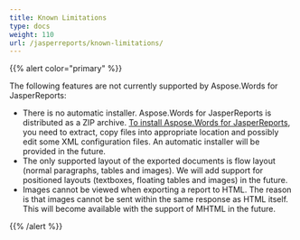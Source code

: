 ```yaml
---
title: Known Limitations
type: docs
weight: 110
url: /jasperreports/known-limitations/
---
```


{{% alert color="primary" %}} 

The following features are not currently supported by Aspose.Words for JasperReports:

- There is no automatic installer. Aspose.Words for JasperReports is distributed as a ZIP archive. [To install Aspose.Words for JasperReports](/words/jasperreports/installation-html/), you need to extract, copy files into appropriate location and possibly edit some XML configuration files. An automatic installer will be provided in the future.
- The only supported layout of the exported documents is flow layout (normal paragraphs, tables and images). We will add support for positioned layouts (textboxes, floating tables and images) in the future.
- Images cannot be viewed when exporting a report to HTML. The reason is that images cannot be sent within the same response as HTML itself. This will become available with the support of MHTML in the future.

{{% /alert %}}
